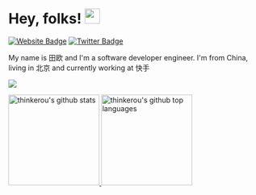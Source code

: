 # Hey, folks! <img src="https://raw.githubusercontent.com/MartinHeinz/MartinHeinz/master/wave.gif" width="30px">

[![Website Badge](https://img.shields.io/badge/Website-3b5998?style=flat-square&logo=google-chrome&logoColor=white)](https://thinkerou.com/)
[![Twitter Badge](https://img.shields.io/badge/-Twitter-00acee?style=flat-square&logo=Twitter&logoColor=white)](https://twitter.com/thinkerou)

My name is 田欧 and I'm a software developer engineer. I'm from China, living in 北京 and currently working at 快手

[![](https://gitwar.herokuapp.com/badge?username=thinkerou&label=Gitwar%20Profile%20Score&style=for-the-badge&color=0088cc)](https://gitwar.herokuapp.com/)

<a href="https://github.com/thinkerou">
  <img height="180em" src="https://github-readme-stats.vercel.app/api?username=thinkerou&show_icons=true&theme=merko&count_private=true" alt="thinkerou's github stats" />
  <img height="180em" src="https://github-readme-stats.vercel.app/api/top-langs/?username=thinkerou&theme=merko&layout=compact" alt="thinkerou's github top languages" />
</a>
<br/>




<!--
**thinkerou/thinkerou** is a ✨ _special_ ✨ repository because its `README.md` (this file) appears on your GitHub profile.

Here are some ideas to get you started:

- 🔭 I’m currently working on ...
- 🌱 I’m currently learning ...
- 👯 I’m looking to collaborate on ...
- 🤔 I’m looking for help with ...
- 💬 Ask me about ...
- 📫 How to reach me: ...
- 😄 Pronouns: ...
- ⚡ Fun fact: ...
-->
